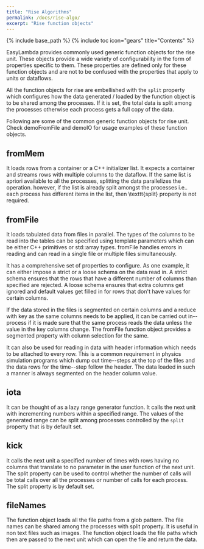 ```yaml
---
title: "Rise Algorithms"
permalink: /docs/rise-algo/
excerpt: "Rise function objects"
---
```

{% include base_path %}
{% include toc icon="gears" title="Contents" %}

EasyLambda provides commonly used generic function objects for the rise unit.
These objects provide a wide variety of configurability in the form of
properties specific to them. These properties are defined only for these
function objects and are not to be confused with the properties that apply to
units or dataflows.

All the function objects for rise are embellished with the 
`split` property which configures how the data generated / loaded by the
function object is to be shared among the processes. If it is set, the total
data is split among the processes otherwise each process gets a full copy of
the data.

Following are some of the common generic function objects for rise unit.
Check demoFromFile and demoIO for usage examples of these function objects.

## fromMem 
It loads rows from a container or a C++ initializer
  list. It expects a container and streams rows with multiple columns to the
dataflow. If the same list is apriori available to all the processes, splitting
the data parallelizes the operation. however, if the list is already split
amongst the processes i.e..  each process has different items in the list, then
\texttt{split} property is not required.

## fromFile
 It loads tabulated data from files in parallel. The
  types of the columns to be read into the tables can be specified using
  template parameters which can be either C++ primitives or std::array
  types. fromFile handles errors in reading and can read in a single
  file or multiple files simultaneously. 
  
  It has a comprehensive set of properties to configure. As one example, it can
  either impose a strict or a loose schema on the data read in. A strict schema
  ensures that the rows that have a different number of columns than specified
  are rejected. A loose schema ensures that extra columns get ignored and
  default values get filled in for rows that don't have values for certain
  columns. 
  
  If the data stored in the files is segmented on certain columns and a reduce
  with key as the same columns needs to be applied, it can be carried out
  in--process if it is made sure that the same process reads the data unless
  the value in the key columns change. The fromFile function object provides
  a segmented property with column selection for the same.

  It can also be used for reading in data with header information which needs
  to be attached to every row. This is a common requirement in physics
  simulation programs which dump out time--steps at the top of the files and
  the data rows for the time--step follow the header. The data loaded in such a
  manner is always segmented on the header column value.

## iota 
It can be thought of as a lazy range generator
function. It calls the next unit with incrementing numbers within a specified
range. The values of the generated range can be split among processes
controlled by the `split` property that is by default set.

## kick
It calls the next unit a specified number of times with
rows having no columns that translate to no parameter in the user function of
the next unit. The split property can be used to control whether
the number of calls will be total calls over all the processes or number of
calls for each process. The split property is by default set. 

## fileNames
The function object loads all the file paths from a glob pattern. The file names
can be shared among the processes with split property. It is useful in non text
files such as images. The function object loads the file paths which then are
passed to the next unit which can open the file and return the data.
